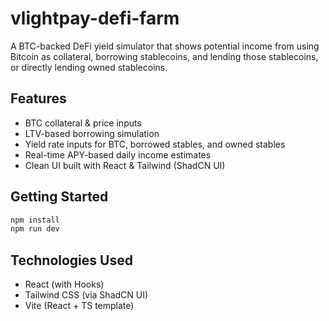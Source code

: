 # vlightpay-defi-farm

A BTC-backed DeFi yield simulator that shows potential income from using Bitcoin as collateral, borrowing stablecoins, and lending those stablecoins, or directly lending owned stablecoins.

## Features
- BTC collateral & price inputs
- LTV-based borrowing simulation
- Yield rate inputs for BTC, borrowed stables, and owned stables
- Real-time APY-based daily income estimates
- Clean UI built with React & Tailwind (ShadCN UI)

## Getting Started

```bash
npm install
npm run dev
```

## Technologies Used
- React (with Hooks)
- Tailwind CSS (via ShadCN UI)
- Vite (React + TS template)
